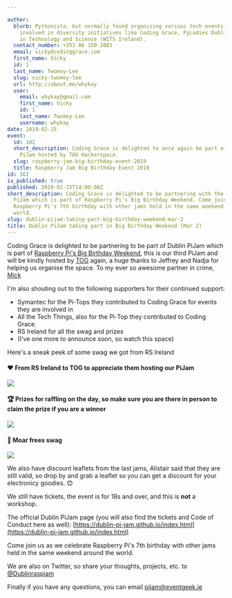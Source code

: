 ```yaml
---

author:
  blurb: Pythonista, but normally found organising various tech events, and now heavily
    involved in diversity initiatives like Coding Grace, PyLadies Dublin, and Women
    in Technology and Science (WITS Ireland).
  contact_number: +353 86 150 2003
  email: vicky@codinggrace.com
  first_name: Vicky
  id: 1
  last_name: Twomey-Lee
  slug: vicky-twomey-lee
  url: http://about.me/whykay
  user:
    email: whykay@gmail.com
    first_name: Vicky
    id: 1
    last_name: Twomey-Lee
    username: whykay
date: 2019-02-15
event:
  id: 102
  short_description: Coding Grace is delighted to once again be part of Dublin Raspberry
    PiJam hosted by TOG Hackerspace.
  slug: raspberry-jam-big-birthday-event-2019
  title: Raspberry Jam Big Birthday Event 2019
id: 162
is_published: true
published: 2019-02-15T14:00:00Z
short_description: Coding Grace is delighted to be partnering with the upcoming Dublin
  PiJam which is part of Raspberry Pi's Big Birthday Weekend. Come join us as we celebrate
  Raspberry Pi's 7th birthday with other jams held in the same weekend around the
  world.
slug: dublin-pijam-taking-part-big-birthday-weekend-mar-2
title: Dublin PiJam taking part in Big Birthday Weekend (Mar 2)
---
```


Coding Grace is delighted to be partnering to be part of Dublin PiJam which is part of [Raspberry Pi's Big Birthday Weekend](https://www.raspberrypi.org/jam/big-birthday-weekend/), this is our third PiJam and will be kindly hosted by [TOG](https://tog.ie) again, a huge thanks to Jeffrey and Nadja for helping us organise the space. To my ever so awesome partner in crime, [Mick](https://twitter.com/micktwomey)

I'm also shouting out to the following supporters for their continued support:

* Symantec for the Pi-Tops they contributed to Coding Grace for events they are involved in
* All the Tech Things, also for the Pi-Top they contributed to Coding Grace.
* RS Ireland for all the swag and prizes
* (I've one more to announce soon, so watch this space)

Here's a sneak peek of some swag we got from RS Ireland

#### ❤️ From RS Ireland to TOG to appreciate them hosting our PiJam 
<img src="https://i.imgur.com/zFfGojP.jpg" class="img-responsive img-thumbnail">

#### 🏆 Prizes for raffling on the day, so make sure you are there in person to claim the prize if you are a winner
<img src="https://i.imgur.com/XQjRwFh.jpg" class="img-responsive img-thumbnail">

#### 🙌 Moar frees swag 
<img src="https://i.imgur.com/Vzb2Z4H.jpg" class="img-responsive img-thumbnail">

We also have discount leaflets from the last jams, Alistair said that they are still valid, so drop by and grab a leaflet so you can get a discount for your electronicy goodies. 😊

We still have tickets, the event is for 18s and over, and this is **not** a workshop.

The official Dublin PiJam page (you will also find the tickets and Code of Conduct here as well): [https://dublin-pi-jam.github.io/index.html](https://dublin-pi-jam.github.io/index.html)

Come join us as we celebrate Raspberry Pi's 7th birthday with other jams held in the same weekend around the world.

We are also on Twitter, so share your thoughts, projects, etc. to [@Dublinraspjam](https://twitter.com/Dublinraspjam)

Finally if you have any questions, you can email <a href="mailto:pijam@eventgeek.ie">pijam@eventgeek.ie</a>